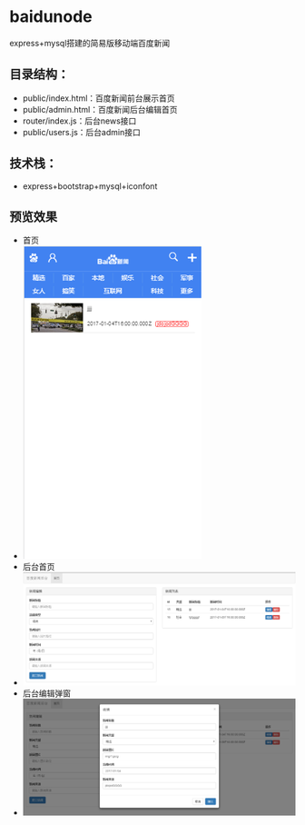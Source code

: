 # baidunode
express+mysql搭建的简易版移动端百度新闻
## 目录结构：
- public/index.html：百度新闻前台展示首页
- public/admin.html：百度新闻后台编辑首页
- router/index.js：后台news接口
- public/users.js：后台admin接口

## 技术栈：
- express+bootstrap+mysql+iconfont
## 预览效果
- 首页
- ![image](https://github.com/hjchen/baidunode/blob/master/public/img/wap.png)
- 后台首页
- ![image](https://github.com/hjchen/baidunode/blob/master/public/img/cms.jpg)
- 后台编辑弹窗
- ![image](https://github.com/hjchen/baidunode/blob/master/public/img/window.jpg)
